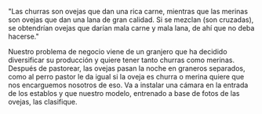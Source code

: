 "Las churras son ovejas que dan una rica carne, mientras que las merinas son ovejas que dan una lana de gran calidad. Si se mezclan (son cruzadas), se obtendrían ovejas que darían mala carne y mala lana, de ahí que no deba hacerse."

Nuestro problema de negocio viene de un granjero que ha decidido diversificar su producción y quiere tener tanto churras como merinas.
Después de pastorear, las ovejas pasan la noche en graneros separados, como al perro pastor le da igual si la oveja es churra o merina quiere que nos encarguemos nosotros de eso.
Va a instalar una cámara en la entrada de los establos y que nuestro modelo, entrenado a base de fotos de las ovejas, las clasifique.